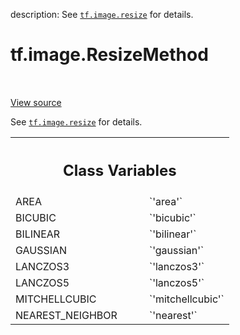 description: See <a href="../../tf/image/resize.md"><code>tf.image.resize</code></a> for details.

<div itemscope itemtype="http://developers.google.com/ReferenceObject">
<meta itemprop="name" content="tf.image.ResizeMethod" />
<meta itemprop="path" content="Stable" />
<meta itemprop="property" content="AREA"/>
<meta itemprop="property" content="BICUBIC"/>
<meta itemprop="property" content="BILINEAR"/>
<meta itemprop="property" content="GAUSSIAN"/>
<meta itemprop="property" content="LANCZOS3"/>
<meta itemprop="property" content="LANCZOS5"/>
<meta itemprop="property" content="MITCHELLCUBIC"/>
<meta itemprop="property" content="NEAREST_NEIGHBOR"/>
</div>

# tf.image.ResizeMethod

<!-- Insert buttons and diff -->

<table class="tfo-notebook-buttons tfo-api nocontent" align="left">

</table>

<a target="_blank" href="/code/stable/tensorflow/python/ops/image_ops_impl.py">View source</a>



See <a href="../../tf/image/resize.md"><code>tf.image.resize</code></a> for details.

<!-- Placeholder for "Used in" -->




<!-- Tabular view -->
 <table class="responsive fixed orange">
<colgroup><col width="214px"><col></colgroup>
<tr><th colspan="2"><h2 class="add-link">Class Variables</h2></th></tr>

<tr>
<td>
AREA<a id="AREA"></a>
</td>
<td>
`'area'`
</td>
</tr><tr>
<td>
BICUBIC<a id="BICUBIC"></a>
</td>
<td>
`'bicubic'`
</td>
</tr><tr>
<td>
BILINEAR<a id="BILINEAR"></a>
</td>
<td>
`'bilinear'`
</td>
</tr><tr>
<td>
GAUSSIAN<a id="GAUSSIAN"></a>
</td>
<td>
`'gaussian'`
</td>
</tr><tr>
<td>
LANCZOS3<a id="LANCZOS3"></a>
</td>
<td>
`'lanczos3'`
</td>
</tr><tr>
<td>
LANCZOS5<a id="LANCZOS5"></a>
</td>
<td>
`'lanczos5'`
</td>
</tr><tr>
<td>
MITCHELLCUBIC<a id="MITCHELLCUBIC"></a>
</td>
<td>
`'mitchellcubic'`
</td>
</tr><tr>
<td>
NEAREST_NEIGHBOR<a id="NEAREST_NEIGHBOR"></a>
</td>
<td>
`'nearest'`
</td>
</tr>
</table>

